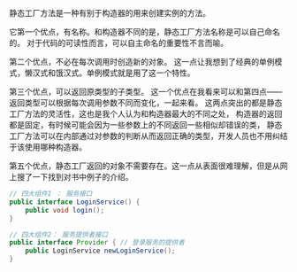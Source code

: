 静态工厂方法是一种有别于构造器的用来创建实例的方法。

它第一个优点，有名称。和构造器不同的是，静态工厂方法名称是可以自己命名的。
对于代码的可读性而言，可以自主命名的重要性不言而喻。

第二个优点，不必在每次调用时创造新的对象。
这一点让我想到了经典的单例模式，懒汉式和饿汉式。单例模式就是用了这一个特性。

第三个优点，可以返回原类型的子类型。
这一个优点在我看来可以和第四点——返回类型可以根据每次调用参数不同而变化，一起来看。
这两点突出的都是静态工厂方法的灵活性，这也是我个人认为和构造器最大的不同之处，
构造器的返回都是固定，有时候可能会因为一些参数上的不同返回一些相似却错误的类，
静态工厂方法可以在内部通过对参数的判断从而返回正确的类型，开发人员也不用纠结于该使用哪种构造器。

第五个优点，静态工厂返回的对象不需要存在。这一点从表面很难理解，但是从网上搜了一下找到对书中例子的介绍。

```java
// 四大组件1 ： 服务接口
public interface LoginService() {
    public void login();
}

// 四大组件2： 服务提供者接口
public interface Provider { // 登录服务的提供者
    public LoginService newLoginService();
}
```